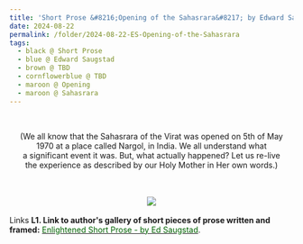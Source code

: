 ```yaml
---
title: 'Short Prose &#8216;Opening of the Sahasrara&#8217; by Edward Saugstad'
date: 2024-08-22
permalink: /folder/2024-08-22-ES-Opening-of-the-Sahasrara
tags:
  - black @ Short Prose
  - blue @ Edward Saugstad
  - brown @ TBD
  - cornflowerblue @ TBD
  - maroon @ Opening
  - maroon @ Sahasrara
---
```


<br>

<p style="text-align:center;">
(We all know that the Sahasrara of the Virat was opened on 5th of May<br>
1970 at a place called Nargol, in India. We all understand what<br>
a significant event it was. But, what actually happened? Let us re-live<br>
the experience as described by our Holy Mother in Her own words.)<br>
<br>
</p>

<br>

<div style="text-align: center"><img src="https://pub-d2961b45870447fba8dbefdcd37b9c76.r2.dev/Shrort_Prose_'The_Opening_of_the_Sahasrara'_by_Edward_Saugstad_(Patricia_Proenza_Collection).jpg" /></div>

<br>

<wave-list>
<list-title color="DarkSeaGreen" width="25">Links</list-title>
  <list-item color="BlanchedAlmond"  width="285"><b> L1. Link to author's gallery of short pieces of prose written and framed:</b> <a href="https://imageevent.com/sahaja/art/enlightenedshortproseframedbyeds"><font color="DarkGreen">Enlightened Short Prose - by Ed Saugstad</font></a>. </list-item>
</wave-list>